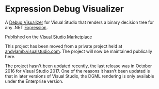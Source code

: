 # Expression Debug Visualizer
A [Debug Visualizer](https://learn.microsoft.com/en-us/visualstudio/debugger/create-custom-visualizers-of-data) for Visual Studio that renders a binary decision tree for any .NET [Expression](https://learn.microsoft.com/en-us/dotnet/api/system.linq.expressions.expression).

Published on the [Visual Studio Marketplace](https://marketplace.visualstudio.com/items?itemName=AndyLamb.ExpressionDebugVisualizer)

This project has been moved from a private project held at [andylamb.visualstudio.com](https://andylamb.visualstudio.com/DevFun/_versionControl?path=%24/DevFun/BinaryDecisionTree). The project will now be maintained publically here.

The project hasn't been updated recently, the last release was in October 2016 for Visual Studio 2017.
One of the reasons it hasn't been updated is that in later versions of Visual Studio, the DGML rendering is only available under the Enterprise version.